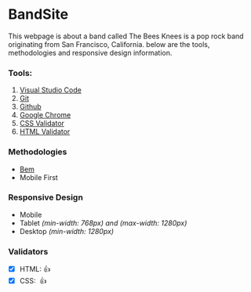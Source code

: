 # BandSite

This webpage is about a band called The Bees Knees is a pop rock band originating from San Francisco, California. 
below are the tools, methodologies and responsive design information.

### Tools:

1. [Visual Studio Code](https://code.visualstudio.com/)
2. [Git](https://git-scm.com/)
3. [Github](https://github.com/)
4. [Google Chrome](https://www.google.com/intl/es/chrome/)
5. [CSS Validator](https://jigsaw.w3.org/css-validator/)
6. [HTML Validator](https://validator.w3.org/)

### Methodologies

- [Bem](http://getbem.com/introduction/)
- Mobile First

### Responsive Design

- Mobile
- Tablet _(min-width: 768px) and (max-width: 1280px)_
- Desktop _(min-width: 1280px)_



### Validators

- [x] HTML: 👍
- [x] CSS:  👍
